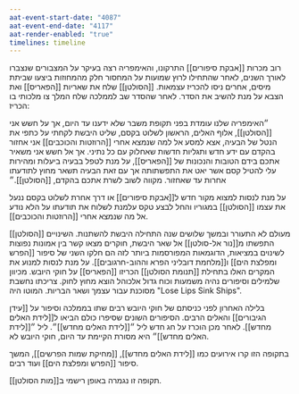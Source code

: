 ```yaml
---
aat-event-start-date: "4087"
aat-event-end-date: "4117"
aat-render-enabled: "true"
timelines: timeline
---
```

רוב מכרות [[אבקת סיפורים]] התרקונו, והאימפריה רצה בעיקר על המצבורים שנצברו לאורך השנים, לאחר שהתחילו לרוץ שמועות על המחסור חלק מהמחוזות  ביצעו שביתת מיסים, אחרים ניסו להכריז עצמאות.
[[הסולטן]] שלח את שאריות [[הפאריס]] ואת הצבא על מנת להשיב את הסדר.
לאחר שהסדר שב לממלכה שלח המלך צו מלכותי בו הכריז:

״האימפריה שלנו עומדת בפני תקופת משבר שלא ידענו עד היום, אך על חשש אני [[הסולטן]], אלוף האלים, הראשון לשלוט בקסם, שליט היבשת לקחתי על כתפי את הנטל של הבעיה, אצא למסע אל למה שנמצא אחרי [[הרוזטות והכוכבים]] אני אחזור בהקדם עם ידע חדש ותגליות חדשות שאחלוק עם כל נתיני. 
אך אל חשש אני משאיר אתכם בידם הטובות והנכונות של [[הפאריס]], על מנת לטפל בבעיה ביעלות ומהירות עלי להטיל קסם אשר יאט את התפשתותה אך עם זאת הבעיה תשאר מחוץ לתודעתו אחרות עד שאחזור.
מקווה לשוב לשרת אתכם בהקדם,
[[הסולטן]].״

על מנת לנסות למצוא מקור חדש ל[[אבקת סיפורים]] או דרך אחרת לשלוט בקסם ננעל את עצמו [[הסולטן]] במגוריו והחל לבצע טקס עלמנת לשלוח את תודעתו על הלא נודע אל מה שנמצא אחרי [[הרוזטות והכוכבים]].

[[הסולטן]] מעולם לא התעורר ובמשך שלושים שנה התחילה היבשת להשתנות.
השינויים התפשתו מ[[נור אל-סולטן]] אל שאר היבשת, חוקרים מצאו קשר בין אמונות נפוצות לשינוים במציאות, הדוגמאות המפורסמות ביותר לזה הם חלקו השני של סיפור [[הפרש ומפלצת הים]] ו[[מלחמת דובליני הפרא וההוב-חרגובים]].
על מנת לנסות למנוע את המקרים האלו בתחילת [[תנומת הסולטן]] הכריזו [[הפאריס]] על חוקי היובש.
מכיוון שלמילים וסיפורים נהיה משמעות וכוח גדול אלכוהל הוצא מחוץ לחוק. צריכתו נחשבת מסוכנת עבור עצמך ושאר הבריות. המוטו היה "Lose Lips Sink Ships".

בלילה האחרון לפני כניסתם של חוקי היובש רבים שתו בממלכה וסיפור על [[עידן הגיבורים]] והאלים הרבים. הסיפורים השונים שסיפרו כולם הביאו ל[[לידת האלים מחדש]].
לאחר מכן הוכרז על חג חדש ליל ״[[לידת האלים מחדש]]״.
ליל ״[[לידת האלים מחדש]]״ היא מסורת הקיימת עד היום, חוקי היובש לא.

בתקופה הזו קרו אירועים כמו [[לידת האלים מחדש]], [[מחיקת שמות הפרשים]], המשך סיפור [[הפרש ומפלצת הים]] ועוד רבים.

תקופה זו נגמרה באופן רישמי ב[[מות הסולטן]].